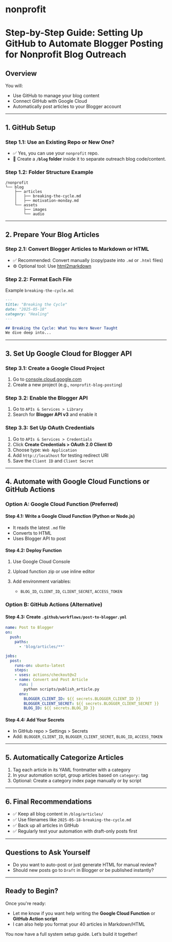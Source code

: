 # nonprofit
# Step-by-Step Guide: Setting Up GitHub to Automate Blogger Posting for Nonprofit Blog Outreach

## Overview

You will:

* Use GitHub to manage your blog content
* Connect GitHub with Google Cloud
* Automatically post articles to your Blogger account

---

## 1. GitHub Setup

### Step 1.1: Use an Existing Repo or New One?

* ✅ Yes, you can use your `nonprofit` repo.
* 🔁 Create a **`/blog` folder** inside it to separate outreach blog code/content.

### Step 1.2: Folder Structure Example

```
/nonprofit
└── blog
    ├── articles
    │   ├── breaking-the-cycle.md
    │   ├── motivation-monday.md
    └── assets
        ├── images
        └── audio
```

---

## 2. Prepare Your Blog Articles

### Step 2.1: Convert Blogger Articles to Markdown or HTML

* ✅ Recommended: Convert manually (copy/paste into `.md` or `.html` files)
* ⚙️ Optional tool: Use [html2markdown](https://codebeautify.org/html-to-markdown-converter)

### Step 2.2: Format Each File

Example `breaking-the-cycle.md`:

```markdown
---
title: "Breaking the Cycle"
date: "2025-05-18"
category: "Healing"
---

## Breaking the Cycle: What You Were Never Taught
We dive deep into...
```

---

## 3. Set Up Google Cloud for Blogger API

### Step 3.1: Create a Google Cloud Project

1. Go to [console.cloud.google.com](https://console.cloud.google.com)
2. Create a new project (e.g., `nonprofit-blog-posting`)

### Step 3.2: Enable the Blogger API

1. Go to `APIs & Services > Library`
2. Search for **Blogger API v3** and enable it

### Step 3.3: Set Up OAuth Credentials

1. Go to `APIs & Services > Credentials`
2. Click **Create Credentials > OAuth 2.0 Client ID**
3. Choose type: `Web Application`
4. Add `http://localhost` for testing redirect URI
5. Save the `Client ID` and `Client Secret`

---

## 4. Automate with Google Cloud Functions or GitHub Actions

### Option A: Google Cloud Function (Preferred)

#### Step 4.1: Write a Google Cloud Function (Python or Node.js)

* It reads the latest `.md` file
* Converts to HTML
* Uses Blogger API to post

#### Step 4.2: Deploy Function

1. Use Google Cloud Console
2. Upload function zip or use inline editor
3. Add environment variables:

   * `BLOG_ID`, `CLIENT_ID`, `CLIENT_SECRET`, `ACCESS_TOKEN`

### Option B: GitHub Actions (Alternative)

#### Step 4.3: Create `.github/workflows/post-to-blogger.yml`

```yaml
name: Post to Blogger
on:
  push:
    paths:
      - 'blog/articles/**'

jobs:
  post:
    runs-on: ubuntu-latest
    steps:
    - uses: actions/checkout@v2
    - name: Convert and Post Article
      run: |
        python scripts/publish_article.py
      env:
        BLOGGER_CLIENT_ID: ${{ secrets.BLOGGER_CLIENT_ID }}
        BLOGGER_CLIENT_SECRET: ${{ secrets.BLOGGER_CLIENT_SECRET }}
        BLOG_ID: ${{ secrets.BLOG_ID }}
```

#### Step 4.4: Add Your Secrets

* In GitHub repo > Settings > Secrets
* Add: `BLOGGER_CLIENT_ID`, `BLOGGER_CLIENT_SECRET`, `BLOG_ID`, `ACCESS_TOKEN`

---

## 5. Automatically Categorize Articles

1. Tag each article in its YAML frontmatter with a category
2. In your automation script, group articles based on `category:` tag
3. Optional: Create a category index page manually or by script

---

## 6. Final Recommendations

* ✅ Keep all blog content in `/blog/articles/`
* ✅ Use filenames like `2025-05-18-breaking-the-cycle.md`
* ✅ Back up all articles in GitHub
* ✅ Regularly test your automation with draft-only posts first

---

## Questions to Ask Yourself

* Do you want to auto-post or just generate HTML for manual review?
* Should new posts go to `Draft` in Blogger or be published instantly?

---

## Ready to Begin?

Once you're ready:

* Let me know if you want help writing the **Google Cloud Function** or **GitHub Action script**
* I can also help you format your 40 articles in Markdown/HTML

You now have a full system setup guide. Let’s build it together!
